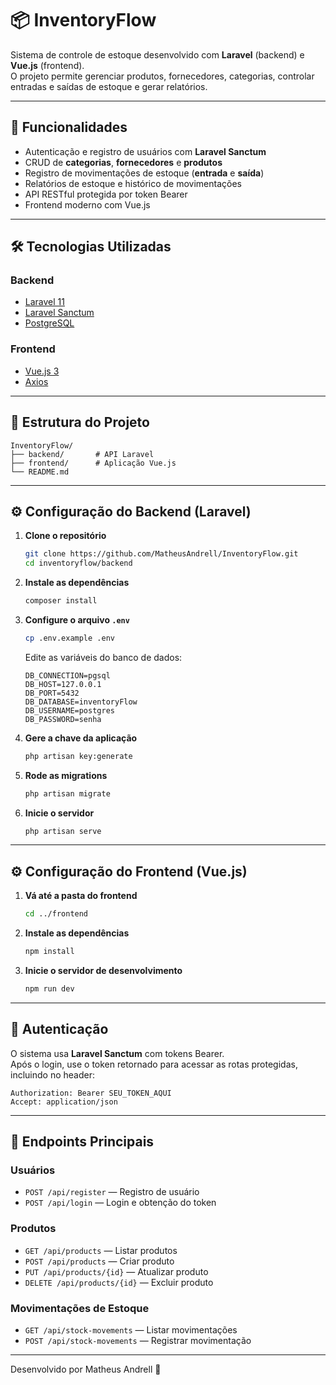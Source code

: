 # 📦 InventoryFlow

Sistema de controle de estoque desenvolvido com **Laravel** (backend) e **Vue.js** (frontend).  
O projeto permite gerenciar produtos, fornecedores, categorias, controlar entradas e saídas de estoque e gerar relatórios.

---

## 🚀 Funcionalidades
- Autenticação e registro de usuários com **Laravel Sanctum**
- CRUD de **categorias**, **fornecedores** e **produtos**
- Registro de movimentações de estoque (**entrada** e **saída**)
- Relatórios de estoque e histórico de movimentações
- API RESTful protegida por token Bearer
- Frontend moderno com Vue.js

---

## 🛠 Tecnologias Utilizadas

### Backend
- [Laravel 11](https://laravel.com/)
- [Laravel Sanctum](https://laravel.com/docs/sanctum)
- [PostgreSQL](https://www.postgresql.org/)

### Frontend
- [Vue.js 3](https://vuejs.org/)
- [Axios](https://axios-http.com/)

---

## 📂 Estrutura do Projeto
```
InventoryFlow/
├── backend/       # API Laravel
├── frontend/      # Aplicação Vue.js
└── README.md
```

---

## ⚙️ Configuração do Backend (Laravel)

1. **Clone o repositório**
   ```bash
   git clone https://github.com/MatheusAndrell/InventoryFlow.git
   cd inventoryflow/backend
   ```

2. **Instale as dependências**
   ```bash
   composer install
   ```

3. **Configure o arquivo `.env`**
   ```bash
   cp .env.example .env
   ```
   Edite as variáveis do banco de dados:
   ```env
   DB_CONNECTION=pgsql
   DB_HOST=127.0.0.1
   DB_PORT=5432
   DB_DATABASE=inventoryFlow
   DB_USERNAME=postgres
   DB_PASSWORD=senha
   ```

4. **Gere a chave da aplicação**
   ```bash
   php artisan key:generate
   ```

5. **Rode as migrations**
   ```bash
   php artisan migrate
   ```

6. **Inicie o servidor**
   ```bash
   php artisan serve
   ```

---

## ⚙️ Configuração do Frontend (Vue.js)

1. **Vá até a pasta do frontend**
   ```bash
   cd ../frontend
   ```

2. **Instale as dependências**
   ```bash
   npm install
   ```

3. **Inicie o servidor de desenvolvimento**
   ```bash
   npm run dev
   ```

---

## 🔑 Autenticação
O sistema usa **Laravel Sanctum** com tokens Bearer.  
Após o login, use o token retornado para acessar as rotas protegidas, incluindo no header:

```
Authorization: Bearer SEU_TOKEN_AQUI
Accept: application/json
```

---

## 📌 Endpoints Principais

### Usuários
- `POST /api/register` — Registro de usuário
- `POST /api/login` — Login e obtenção do token

### Produtos
- `GET /api/products` — Listar produtos
- `POST /api/products` — Criar produto
- `PUT /api/products/{id}` — Atualizar produto
- `DELETE /api/products/{id}` — Excluir produto

### Movimentações de Estoque
- `GET /api/stock-movements` — Listar movimentações
- `POST /api/stock-movements` — Registrar movimentação

---

Desenvolvido por Matheus Andrell 🚀

